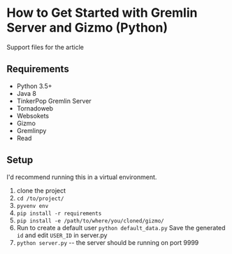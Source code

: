 # How to Get Started with Gremlin Server and Gizmo (Python)

Support files for the article []()

## Requirements

* Python 3.5+
* Java 8
* TinkerPop Gremlin Server
* Tornadoweb
* Websokets
* Gizmo
* Gremlinpy
* Read []()

## Setup

I'd recommend running this in a virtual environment.

1. clone the project
1. `cd /to/project/`
1. `pyvenv env`
1. `pip install -r requirements`
1. `pip install -e /path/to/where/you/cloned/gizmo/`
1. Run to create a default user `python default_data.py` Save the generated `id` and edit `USER_ID` in server.py
1. `python server.py` -- the server should be running on port 9999
